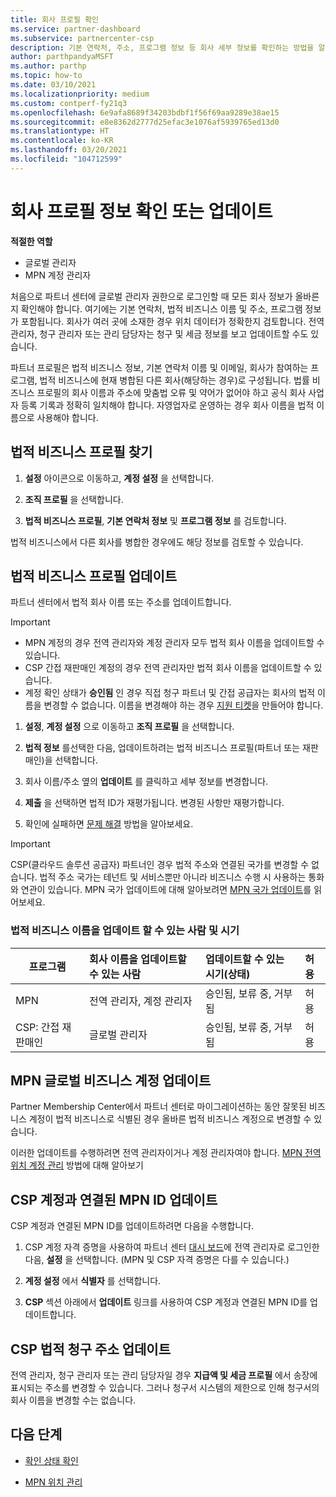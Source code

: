 ```yaml
---
title: 회사 프로필 확인
ms.service: partner-dashboard
ms.subservice: partnercenter-csp
description: 기본 연락처, 주소, 프로그램 정보 등 회사 세부 정보를 확인하는 방법을 알아봅니다. 또한 법률 및 청구 주소를 업데이트할 수 있습니다.
author: parthpandyaMSFT
ms.author: parthp
ms.topic: how-to
ms.date: 03/10/2021
ms.localizationpriority: medium
ms.custom: contperf-fy21q3
ms.openlocfilehash: 6e9afa8689f34203bdbf1f56f69aa9289e38ae15
ms.sourcegitcommit: e8e8362d2777d25efac3e1076af5939765ed13d0
ms.translationtype: HT
ms.contentlocale: ko-KR
ms.lasthandoff: 03/20/2021
ms.locfileid: "104712599"
---
```

# <a name="verify-or-update-your-company-profile-information"></a>회사 프로필 정보 확인 또는 업데이트 

**적절한 역할**

- 글로벌 관리자
- MPN 계정 관리자

처음으로 파트너 센터에 글로벌 관리자 권한으로 로그인할 때 모든 회사 정보가 올바른지 확인해야 합니다. 여기에는 기본 연락처, 법적 비즈니스 이름 및 주소, 프로그램 정보가 포함됩니다. 회사가 여러 곳에 소재한 경우 위치 데이터가 정확한지 검토합니다. 전역 관리자, 청구 관리자 또는 관리 담당자는 청구 및 세금 정보를 보고 업데이트할 수도 있습니다.

파트너 프로필은 법적 비즈니스 정보, 기본 연락처 이름 및 이메일, 회사가 참여하는 프로그램, 법적 비즈니스에 현재 병합된 다른 회사(해당하는 경우)로 구성됩니다. 법률 비즈니스 프로필의 회사 이름과 주소에 맞춤법 오류 및 약어가 없어야 하고 공식 회사 사업자 등록 기록과 정확히 일치해야 합니다. 자영업자로 운영하는 경우 회사 이름을 법적 이름으로 사용해야 합니다.


## <a name="locate-the-legal-business-profile"></a>법적 비즈니스 프로필 찾기

1. **설정** 아이콘으로 이동하고, **계정 설정** 을 선택합니다.
 
1. **조직 프로필** 을 선택합니다. 

2. **법적 비즈니스 프로필**, **기본 연락처 정보** 및 **프로그램 정보** 를 검토합니다.

법적 비즈니스에서 다른 회사를 병합한 경우에도 해당 정보를 검토할 수 있습니다. 

## <a name="update-your-legal-business-profile"></a>법적 비즈니스 프로필 업데이트 

파트너 센터에서 법적 회사 이름 또는 주소를 업데이트합니다.

>[!Important]
>- MPN 계정의 경우 전역 관리자와 계정 관리자 모두 법적 회사 이름을 업데이트할 수 있습니다.
>- CSP 간접 재판매인 계정의 경우 전역 관리자만 법적 회사 이름을 업데이트할 수 있습니다. 
>- 계정 확인 상태가 **승인됨** 인 경우 직접 청구 파트너 및 간접 공급자는 회사의 법적 이름을 변경할 수 없습니다. 이름을 변경해야 하는 경우 [지원 티켓](https://partner.microsoft.com/dashboard/support/servicerequests/create?stage=2&topicid=eb74583c-61b3-2124-bffc-00920e0ae772)을 만들어야 합니다.



1. **설정**, **계정 설정** 으로 이동하고 **조직 프로필** 을 선택합니다.

2. **법적 정보** 를선택한 다음, 업데이트하려는 법적 비즈니스 프로필(파트너 또는 재판매인)을 선택합니다.

1. 회사 이름/주소 옆의 **업데이트** 를 클릭하고 세부 정보를 변경합니다.
 
1. **제출** 을 선택하면 법적 ID가 재평가됩니다. 변경된 사항만 재평가합니다.

1. 확인에 실패하면 [문제 해결](verification-responses.md) 방법을 알아보세요.

>[!Important]
>CSP(클라우드 솔루션 공급자) 파트너인 경우 법적 주소와 연결된 국가를 변경할 수 없습니다. 법적 주소 국가는 테넌트 및 서비스뿐만 아니라 비즈니스 수행 시 사용하는 통화와 연관이 있습니다. MPN 국가 업데이트에 대해 알아보려면 [MPN 국가 업데이트](manage-locations.md#change-country-of-partner-global-account)를 읽어보세요.


### <a name="who-can-update-legal-business-name-and-when"></a>법적 비즈니스 이름을 업데이트 할 수 있는 사람 및 시기

|**프로그램**|**회사 이름을 업데이트할 수 있는 사람**|**업데이트할 수 있는 시기(상태)**|**허용**|
|---------------------|:-------------------------------|:------------|:-----------------|
MPN|전역 관리자, 계정 관리자|승인됨, 보류 중, 거부됨| 허용|
|CSP: 간접 재판매인|글로벌 관리자|승인됨, 보류 중, 거부됨| 허용|


## <a name="update-your-mpn-global-business-account"></a>MPN 글로벌 비즈니스 계정 업데이트

Partner Membership Center에서 파트너 센터로 마이그레이션하는 동안 잘못된 비즈니스 계정이 법적 비즈니스로 식별된 경우 올바른 법적 비즈니스 계정으로 변경할 수 있습니다.

이러한 업데이트를 수행하려면 전역 관리자이거나 계정 관리자여야 합니다. [MPN 전역 위치 계정 관리](manage-locations.md) 방법에 대해 알아보기


## <a name="update-your-mpn-id-associated-with-your-csp-account"></a>CSP 계정과 연결된 MPN ID 업데이트

CSP 계정과 연결된 MPN ID를 업데이트하려면 다음을 수행합니다.

1. CSP 계정 자격 증명을 사용하여 파트너 센터 [대시 보드](https://partner.microsoft.com/dashboard/home)에 전역 관리자로 로그인한 다음, **설정** 을 선택합니다. (MPN 및 CSP 자격 증명은 다를 수 있습니다.)
 
1. **계정 설정** 에서 **식별자** 를 선택합니다.

1. **CSP** 섹션 아래에서 **업데이트** 링크를 사용하여 CSP 계정과 연결된 MPN ID를 업데이트합니다. 


## <a name="update-your-csp-legal-billing-address"></a>CSP 법적 청구 주소 업데이트

전역 관리자, 청구 관리자 또는 관리 담당자일 경우 **지급액 및 세금 프로필** 에서 송장에 표시되는 주소를 변경할 수 있습니다. 그러나 청구서 시스템의 제한으로 인해 청구서의 회사 이름을 변경할 수는 없습니다.


## <a name="next-steps"></a>다음 단계

- [확인 상태 확인](verification-responses.md)

- [MPN 위치 관리](manage-locations.md)
